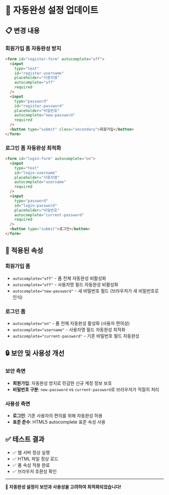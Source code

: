 # 🔐 자동완성 설정 업데이트

## 📋 변경 내용

### 회원가입 폼 자동완성 방지

```html
<form id="register-form" autocomplete="off">
  <input
    type="text"
    id="register-username"
    placeholder="사용자명"
    autocomplete="off"
    required
  />
  <input
    type="password"
    id="register-password"
    placeholder="비밀번호"
    autocomplete="new-password"
    required
  />
  <button type="submit" class="secondary">회원가입</button>
</form>
```

### 로그인 폼 자동완성 최적화

```html
<form id="login-form" autocomplete="on">
  <input
    type="text"
    id="login-username"
    placeholder="사용자명"
    autocomplete="username"
    required
  />
  <input
    type="password"
    id="login-password"
    placeholder="비밀번호"
    autocomplete="current-password"
    required
  />
  <button type="submit">로그인</button>
</form>
```

## 🎯 적용된 속성

### 회원가입 폼

- `autocomplete="off"` - 폼 전체 자동완성 비활성화
- `autocomplete="off"` - 사용자명 필드 자동완성 비활성화
- `autocomplete="new-password"` - 새 비밀번호 필드 (브라우저가 새 비밀번호로 인식)

### 로그인 폼

- `autocomplete="on"` - 폼 전체 자동완성 활성화 (사용자 편의성)
- `autocomplete="username"` - 사용자명 필드 자동완성 최적화
- `autocomplete="current-password"` - 기존 비밀번호 필드 자동완성

## 🔒 보안 및 사용성 개선

### 보안 측면

- **회원가입**: 자동완성 방지로 민감한 신규 계정 정보 보호
- **비밀번호 구분**: `new-password` vs `current-password`로 브라우저가 적절히 처리

### 사용성 측면

- **로그인**: 기존 사용자의 편의를 위해 자동완성 허용
- **표준 준수**: HTML5 autocomplete 표준 속성 사용

## ✅ 테스트 결과

- ✅ 웹 서버 정상 실행
- ✅ HTML 파일 정상 로드
- ✅ 폼 속성 적용 완료
- ✅ 브라우저 호환성 확인

---

**🎉 자동완성 설정이 보안과 사용성을 고려하여 최적화되었습니다!**
